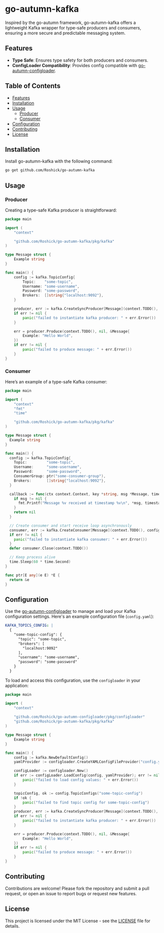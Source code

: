 # go-autumn-kafka

Inspired by the go-autumn framework, go-autumn-kafka offers a lightweight Kafka wrapper for type-safe producers and consumers, ensuring a more secure and predictable messaging system.

## Features

- **Type Safe**: Ensures type safety for both producers and consumers.
- **ConfigLoader Compatibility**: Provides config compatible with [go-autumn-configloader](https://github.com/Roshick/go-autumn-configloader).

## Table of Contents

- [Features](#features)
- [Installation](#installation)
- [Usage](#usage)
  - [Producer](#producer)
  - [Consumer](#consumer)
- [Configuration](#configuration)
- [Contributing](#contributing)
- [License](#license)

## Installation

Install go-autumn-kafka with the following command:

```sh
go get github.com/Roshick/go-autumn-kafka
```

## Usage

### Producer

Creating a type-safe Kafka producer is straightforward:

```go
package main

import (
	"context"

	"github.com/Roshick/go-autumn-kafka/pkg/kafka"
)

type Message struct {
	Example string
}

func main() {
	config := kafka.TopicConfig{
		Topic:    "some-topic",
		Username: "some-username",
		Password: "some-password",
		Brokers:  []string{"localhost:9092"},
	}

	producer, err := kafka.CreateSyncProducer[Message](context.TODO(), config, nil)
	if err != nil {
		panic("failed to instantiate kafka producer: " + err.Error())
	}

	err = producer.Produce(context.TODO(), nil, &Message{
		Example: "Hello World",
	})
	if err != nil {
		panic("failed to produce message: " + err.Error())
	}
}
```

### Consumer

Here’s an example of a type-safe Kafka consumer:

```go
package main

import (
	"context"
	"fmt"
	"time"

	"github.com/Roshick/go-autumn-kafka/pkg/kafka"
)

type Message struct {
  Example string
}

func main() {
  config := kafka.TopicConfig{
    Topic:         "some-topic",
    Username:      "some-username",
    Password:      "some-password",
    ConsumerGroup: ptr("some-consumer-group"),
    Brokers:       []string{"localhost:9092"},
  }

  callback := func(ctx context.Context, key *string, msg *Message, timestamp time.Time) error {
    if msg != nil {
      fmt.Printf("Message %v received at timestamp %v\n", *msg, timestamp)
    }
    return nil
  }

  // Create consumer and start receive loop asynchronously
  consumer, err := kafka.CreateConsumer[Message](context.TODO(), config, callback, nil)
  if err != nil {
    panic("failed to instantiate kafka consumer: " + err.Error())
  }
  defer consumer.Close(context.TODO())

  // Keep process alive
  time.Sleep(60 * time.Second)
}

func ptr[E any](e E) *E {
  return &e
}
```

## Configuration

Use the [go-autumn-configloader](https://github.com/Roshick/go-autumn-configloader) to manage and load your Kafka configuration settings. Here's an example configuration file (`config.yaml`):

```yaml
KAFKA_TOPICS_CONFIG: |
  {
    "some-topic-config": {
      "topic": "some-topic",
      "brokers": [
        "localhost:9092"
      ],
      "username": "some-username",
      "password": "some-password"
    }
  }
```

To load and access this configuration, use the `configloader` in your application:

```go
package main

import (
	"context"
	
	"github.com/Roshick/go-autumn-configloader/pkg/configloader"
	"github.com/Roshick/go-autumn-kafka/pkg/kafka"
)

type Message struct {
	Example string
}

func main() {
	config := kafka.NewDefaultConfig()
	yamlProvider := configloader.CreateYAMLConfigFileProvider("config.yaml")

	configLoader := configloader.New()
	if err := configLoader.LoadConfig(config, yamlProvider); err != nil {
		panic("failed to load config values: " + err.Error())
	}

	topicConfig, ok := config.TopicConfigs("some-topic-config")
	if !ok {
		panic("failed to find topic config for some-topic-config")
	}
	producer, err := kafka.CreateSyncProducer[Message](context.TODO(), topicConfig, nil)
	if err != nil {
		panic("failed to instantiate kafka producer: " + err.Error())
	}

	err = producer.Produce(context.TODO(), nil, &Message{
		Example: "Hello World",
	})
	if err != nil {
		panic("failed to produce message: " + err.Error())
	}
}
```

## Contributing

Contributions are welcome! Please fork the repository and submit a pull request, or open an issue to report bugs or request new features.

## License

This project is licensed under the MIT License - see the [LICENSE](LICENSE) file for details.
